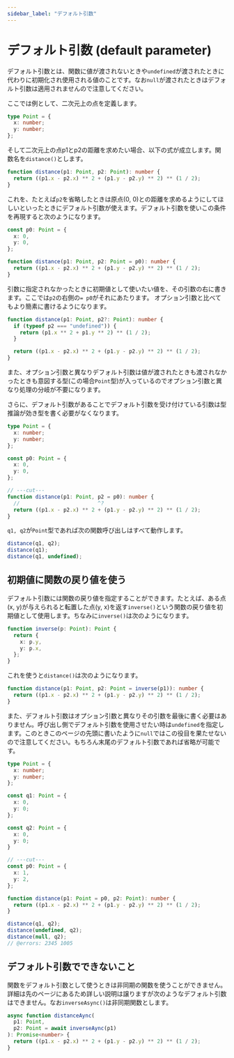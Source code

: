```yaml
---
sidebar_label: "デフォルト引数"
---
```


# デフォルト引数 (default parameter)

デフォルト引数とは、関数に値が渡されないときや`undefined`が渡されたときに代わりに初期化され使用される値のことです。なお`null`が渡されたときはデフォルト引数は適用されませんので注意してください。

ここでは例として、二次元上の点を定義します。

```typescript
type Point = {
  x: number;
  y: number;
};
```

そして二次元上の点p1とp2の距離を求めたい場合、以下の式が成立します。関数名を`distance()`とします。

```typescript
function distance(p1: Point, p2: Point): number {
  return ((p1.x - p2.x) ** 2 + (p1.y - p2.y) ** 2) ** (1 / 2);
}
```

これを、たとえば`p2`を省略したときは原点(0, 0)との距離を求めるようにしてほしいといったときにデフォルト引数が使えます。デフォルト引数を使いこの条件を再現すると次のようになります。

```typescript
const p0: Point = {
  x: 0,
  y: 0,
};

function distance(p1: Point, p2: Point = p0): number {
  return ((p1.x - p2.x) ** 2 + (p1.y - p2.y) ** 2) ** (1 / 2);
}
```

引数に指定されなかったときに初期値として使いたい値を、その引数の右に書きます。ここでは`p2`の右側の`= p0`がそれにあたります。
オプション引数と比べてもより簡素に書けるようになります。

```typescript
function distance(p1: Point, p2?: Point): number {
  if (typeof p2 === "undefined")) {
    return (p1.x ** 2 + p1.y ** 2) ** (1 / 2);
  }

  return ((p1.x - p2.x) ** 2 + (p1.y - p2.y) ** 2) ** (1 / 2);
}
```

また、オプション引数と異なりデフォルト引数は値が渡されたときも渡されなかったときも意図する型(この場合`Point`型)が入っているのでオプション引数と異なり処理の分岐が不要になります。

さらに、デフォルト引数があることでデフォルト引数を受け付けている引数は型推論が効き型を書く必要がなくなります。

```typescript twoslash
type Point = {
  x: number;
  y: number;
};

const p0: Point = {
  x: 0,
  y: 0,
};

// ---cut---
function distance(p1: Point, p2 = p0): number {
  //                         ^?
  return ((p1.x - p2.x) ** 2 + (p1.y - p2.y) ** 2) ** (1 / 2);
}
```

`q1, q2`が`Point`型であれば次の関数呼び出しはすべて動作します。

```typescript
distance(q1, q2);
distance(q1);
distance(q1, undefined);
```

## 初期値に関数の戻り値を使う

デフォルト引数には関数の戻り値を指定することができます。たとえば、ある点(x, y)が与えられると転置した点(y, x)を返す`inverse()`という関数の戻り値を初期値として使用します。ちなみに`inverse()`は次のようになります。

```typescript
function inverse(p: Point): Point {
  return {
    x: p.y,
    y: p.x,
  };
}
```

これを使うと`distance()`は次のようになります。

```typescript
function distance(p1: Point, p2: Point = inverse(p1)): number {
  return ((p1.x - p2.x) ** 2 + (p1.y - p2.y) ** 2) ** (1 / 2);
}
```

また、デフォルト引数はオプション引数と異なりその引数を最後に書く必要はありません。呼び出し側でデフォルト引数を使用させたい時は`undefined`を指定します。このときこのページの先頭に書いたように`null`ではこの役目を果たせないので注意してください。もちろん末尾のデフォルト引数であれば省略が可能です。

```typescript twoslash
type Point = {
  x: number;
  y: number;
};

const q1: Point = {
  x: 0,
  y: 0;
};

const q2: Point = {
  x: 0,
  y: 0;
}

// ---cut---
const p0: Point = {
  x: 1,
  y: 2,
};

function distance(p1: Point = p0, p2: Point): number {
  return ((p1.x - p2.x) ** 2 + (p1.y - p2.y) ** 2) ** (1 / 2);
}

distance(q1, q2);
distance(undefined, q2);
distance(null, q2);
// @errors: 2345 1005
```

## デフォルト引数でできないこと

関数をデフォルト引数として使うときは非同期の関数を使うことができません。詳細は先のページにあるため詳しい説明は譲りますが次のようなデフォルト引数はできません。なお`inverseAsync()`は非同期関数とします。

```typescript
async function distanceAync(
  p1: Point,
  p2: Point = await inverseAync(p1)
): Promise<number> {
  return ((p1.x - p2.x) ** 2 + (p1.y - p2.y) ** 2) ** (1 / 2);
}
```
